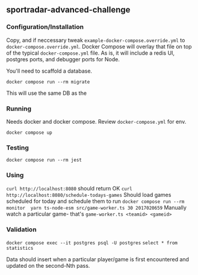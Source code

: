 ## sportradar-advanced-challenge

### Configuration/Installation
Copy, and if neccessary tweak `example-docker-compose.override.yml` to `docker-compose.override.yml`.  Docker Compose will overlay that file on top of the typical `docker-compose.yml` file. As is, it will include a redis UI, postgres ports, and debugger ports for Node.

You'll need to scaffold a database.

`docker compose run --rm migrate`

This will use the same DB as the 

### Running

Needs docker and docker compose. Review `docker-compose.yml` for env.

```
docker compose up
```


### Testing

`docker compose run --rm jest`

### Using

`curl http://localhost:8080` should return OK
`curl http://localhost:8080/schedule-todays-games` Should load games scheduled for today and schedule them to run
`docker compose run --rm monitor  yarn ts-node-esm src/game-worker.ts 30 2017020659` Manually watch a particular game- that's `game-worker.ts <teamid> <gameid>`


### Validation

`docker compose exec --it postgres psql -U postgres`
`select * from statistics`

Data should insert when a particular player/game is first encountered and updated on the second-Nth pass.
